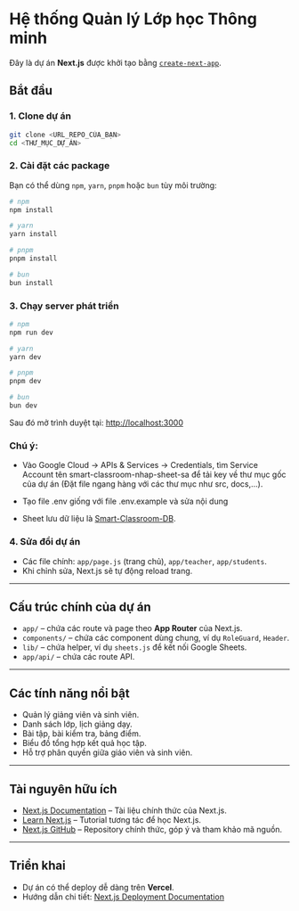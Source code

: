 # Hệ thống Quản lý Lớp học Thông minh

Đây là dự án **Next.js** được khởi tạo bằng [`create-next-app`](https://github.com/vercel/next.js/tree/canary/packages/create-next-app).

## Bắt đầu

### 1. Clone dự án

```bash
git clone <URL_REPO_CỦA_BẠN>
cd <THƯ_MỤC_DỰ_ÁN>
```

### 2. Cài đặt các package

Bạn có thể dùng `npm`, `yarn`, `pnpm` hoặc `bun` tùy môi trường:

```bash
# npm
npm install

# yarn
yarn install

# pnpm
pnpm install

# bun
bun install
```

### 3. Chạy server phát triển

```bash
# npm
npm run dev

# yarn
yarn dev

# pnpm
pnpm dev

# bun
bun dev
```

Sau đó mở trình duyệt tại: [http://localhost:3000](http://localhost:3000)

### Chú ý:

- Vào Google Cloud -> APIs & Services -> Credentials, tìm Service Account tên smart-classroom-nhap-sheet-sa để tải key về thư mục gốc của dự án (Đặt file ngang hàng với các thư mục như src, docs,...).

- Tạo file .env giống với file .env.example và sửa nội dung

- Sheet lưu dữ liệu là [Smart-Classroom-DB](https://docs.google.com/spreadsheets/d/1KjE863_CWLiiK68eubjVcJrQK37GYSDYKLYNjwiowbs/edit?usp=sharing).

### 4. Sửa đổi dự án

- Các file chính: `app/page.js` (trang chủ), `app/teacher`, `app/students`.
- Khi chỉnh sửa, Next.js sẽ tự động reload trang.

---

## Cấu trúc chính của dự án

- `app/` – chứa các route và page theo **App Router** của Next.js.
- `components/` – chứa các component dùng chung, ví dụ `RoleGuard`, `Header`.
- `lib/` – chứa helper, ví dụ `sheets.js` để kết nối Google Sheets.
- `app/api/` – chứa các route API.

---

## Các tính năng nổi bật

- Quản lý giảng viên và sinh viên.
- Danh sách lớp, lịch giảng dạy.
- Bài tập, bài kiểm tra, bảng điểm.
- Biểu đồ tổng hợp kết quả học tập.
- Hỗ trợ phân quyền giữa giáo viên và sinh viên.

---

## Tài nguyên hữu ích

- [Next.js Documentation](https://nextjs.org/docs) – Tài liệu chính thức của Next.js.
- [Learn Next.js](https://nextjs.org/learn) – Tutorial tương tác để học Next.js.
- [Next.js GitHub](https://github.com/vercel/next.js) – Repository chính thức, góp ý và tham khảo mã nguồn.

---

## Triển khai

- Dự án có thể deploy dễ dàng trên **Vercel**.
- Hướng dẫn chi tiết: [Next.js Deployment Documentation](https://nextjs.org/docs/app/building-your-application/deploying)
